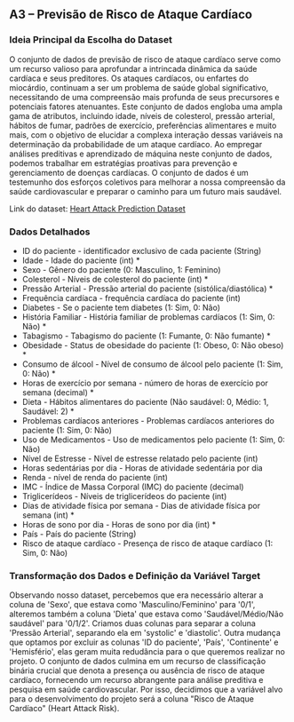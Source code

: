 ## A3 – Previsão de Risco de Ataque Cardíaco

### Ideia Principal da Escolha do Dataset

O conjunto de dados de previsão de risco de ataque cardíaco serve como um recurso valioso para aprofundar a intrincada dinâmica da saúde cardíaca e seus preditores. Os ataques cardíacos, ou enfartes do miocárdio, continuam a ser um problema de saúde global significativo, necessitando de uma compreensão mais profunda de seus precursores e potenciais fatores atenuantes. Este conjunto de dados engloba uma ampla gama de atributos, incluindo idade, níveis de colesterol, pressão arterial, hábitos de fumar, padrões de exercício, preferências alimentares e muito mais, com o objetivo de elucidar a complexa interação dessas variáveis na determinação da probabilidade de um ataque cardíaco. Ao empregar análises preditivas e aprendizado de máquina neste conjunto de dados, podemos trabalhar em estratégias proativas para prevenção e gerenciamento de doenças cardíacas. O conjunto de dados é um testemunho dos esforços coletivos para melhorar a nossa compreensão da saúde cardiovascular e preparar o caminho para um futuro mais saudável.

Link do dataset: [Heart Attack Prediction Dataset](https://www.kaggle.com/datasets/iamsouravbanerjee/heart-attack-prediction-dataset)

### Dados Detalhados

- ID do paciente - identificador exclusivo de cada paciente (String)
- Idade - Idade do paciente (int) *
- Sexo - Gênero do paciente (0: Masculino, 1: Feminino)
- Colesterol - Níveis de colesterol do paciente (int) *
- Pressão Arterial - Pressão arterial do paciente (sistólica/diastólica) *
- Frequência cardíaca - frequência cardíaca do paciente (int)
- Diabetes - Se o paciente tem diabetes (1: Sim, 0: Não)
- História Familiar - História familiar de problemas cardíacos (1: Sim, 0: Não) *
- Tabagismo - Tabagismo do paciente (1: Fumante, 0: Não fumante) *
- Obesidade - Status de obesidade do paciente (1: Obeso, 0: Não obeso) *
- Consumo de álcool - Nível de consumo de álcool pelo paciente (1: Sim, 0: Não) *
- Horas de exercício por semana - número de horas de exercício por semana (decimal) *
- Dieta - Hábitos alimentares do paciente (Não saudável: 0, Médio: 1, Saudável: 2) *
- Problemas cardíacos anteriores - Problemas cardíacos anteriores do paciente (1: Sim, 0: Não)
- Uso de Medicamentos - Uso de medicamentos pelo paciente (1: Sim, 0: Não)
- Nível de Estresse - Nível de estresse relatado pelo paciente (int)
- Horas sedentárias por dia - Horas de atividade sedentária por dia
- Renda - nível de renda do paciente (int)
- IMC - Índice de Massa Corporal (IMC) do paciente (decimal)
- Triglicerídeos - Níveis de triglicerídeos do paciente (int)
- Dias de atividade física por semana - Dias de atividade física por semana (int) *
- Horas de sono por dia - Horas de sono por dia (int) *
- País - País do paciente (String)
- Risco de ataque cardíaco - Presença de risco de ataque cardíaco (1: Sim, 0: Não)

### Transformação dos Dados e Definição da Variável Target

Observando nosso dataset, percebemos que era necessário alterar a coluna de 'Sexo', que estava como 'Masculino/Feminino' para '0/1', alteremos também a coluna 'Dieta' que estava como 'Saudável/Médio/Não saudável' para '0/1/2'. Criamos duas colunas para separar a coluna 'Pressão Arterial', separando ela em 'systolic' e 'diastolic'. Outra mudança que optamos por excluir as colunas 'ID do paciente', 'País', 'Continente' e 'Hemisfério', elas geram muita redudância para o que queremos realizar no projeto. 
O conjunto de dados culmina em um recurso de classificação binária crucial que denota a presença ou ausência de risco de ataque cardíaco, fornecendo um recurso abrangente para análise preditiva e pesquisa em saúde cardiovascular. Por isso, decidimos que a variável alvo para o desenvolvimento do projeto será a coluna "Risco de Ataque Cardíaco" (Heart Attack Risk).
